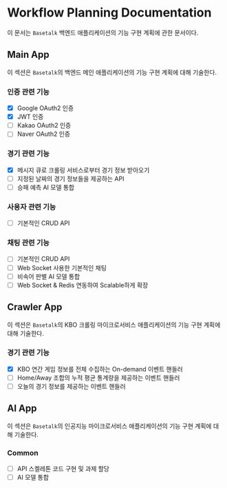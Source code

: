 # Workflow Planning Documentation

이 문서는 `Basetalk` 백엔드 애플리케이션의 기능 구현 계획에 관한 문서이다.

## Main App

이 섹션은 `Basetalk`의 백엔드 메인 애플리케이션의 기능 구현 계획에 대해 기술한다.

### 인증 관련 기능

- [x] Google OAuth2 인증
- [x] JWT 인증
- [ ] Kakao OAuth2 인증
- [ ] Naver OAuth2 인증

### 경기 관련 기능

- [x] 메시지 큐로 크롤링 서비스로부터 경기 정보 받아오기
- [ ] 지정된 날짜의 경기 정보들을 제공하는 API
- [ ] 승패 예측 AI 모델 통합

### 사용자 관련 기능

- [ ] 기본적인 CRUD API

### 채팅 관련 기능

- [ ] 기본적인 CRUD API
- [ ] Web Socket 사용한 기본적인 채팅
- [ ] 비속어 판별 AI 모델 통합
- [ ] Web Socket & Redis 연동하여 Scalable하게 확장

## Crawler App

이 섹션은 `Basetalk`의 KBO 크롤링 마이크로서비스 애플리케이션의 기능 구현 계획에 대해 기술한다.

### 경기 관련 기능

- [x] KBO 연간 게임 정보를 전체 수집하는 On-demand 이벤트 핸들러
- [ ] Home/Away 조합의 누적 평균 통계량을 제공하는 이벤트 핸들러
- [ ] 오늘의 경기 정보를 제공하는 이벤트 핸들러

## AI App

이 섹션은 `Basetalk`의 인공지능 마이크로서비스 애플리케이션의 기능 구현 계획에 대해 기술한다.

### Common

- [ ] API 스켈레톤 코드 구현 및 과제 할당
- [ ] AI 모델 통합
